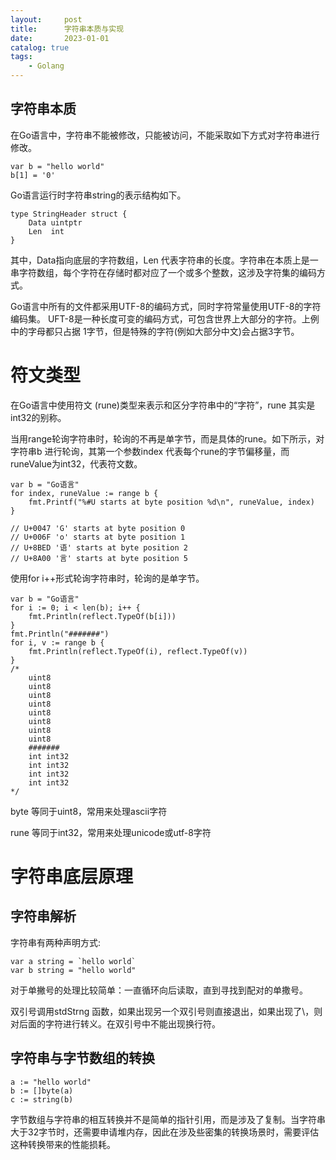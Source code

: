 ```yaml
---
layout:     post
title:      字符串本质与实现
date:       2023-01-01
catalog: true
tags:
    - Golang
---
```


## 字符串本质
在Go语言中，字符串不能被修改，只能被访问，不能采取如下方式对字符串进行修改。
```
var b = "hello world"
b[1] = '0'
```
Go语言运行时字符串string的表示结构如下。
```
type StringHeader struct {
	Data uintptr
	Len  int
}
```
其中，Data指向底层的字符数组，Len 代表字符串的长度。字符串在本质上是一串字符数组，每个字符在存储时都对应了一个或多个整数，这涉及字符集的编码方式。

Go语言中所有的文件都采用UTF-8的编码方式，同时字符常量使用UTF-8的字符编码集。 UFT-8是一种长度可变的编码方式，可包含世界上大部分的字符。上例中的字母都只占据 1字节，但是特殊的字符(例如大部分中文)会占据3字节。

# 符文类型
在Go语言中使用符文 (rune)类型来表示和区分字符串中的“字符”，rune 其实是int32的别称。

当用range轮询字符串时，轮询的不再是单字节，而是具体的rune。如下所示，对字符串b 进行轮询，其第一个参数index 代表每个rune的字节偏移量，而runeValue为int32，代表符文数。
```
var b = "Go语言"
for index, runeValue := range b {
	fmt.Printf("%#U starts at byte position %d\n", runeValue, index)
}

// U+0047 'G' starts at byte position 0
// U+006F 'o' starts at byte position 1
// U+8BED '语' starts at byte position 2
// U+8A00 '言' starts at byte position 5
```
使用for i++形式轮询字符串时，轮询的是单字节。
```
var b = "Go语言"
for i := 0; i < len(b); i++ {
	fmt.Println(reflect.TypeOf(b[i]))
}
fmt.Println("#######")
for i, v := range b {
	fmt.Println(reflect.TypeOf(i), reflect.TypeOf(v))
}
/*
	uint8
	uint8
	uint8
	uint8
	uint8
	uint8
	uint8
	uint8
	#######
	int int32
	int int32
	int int32
	int int32
*/
```
byte 等同于uint8，常用来处理ascii字符

rune 等同于int32，常用来处理unicode或utf-8字符

# 字符串底层原理
## 字符串解析
字符串有两种声明方式:
```
var a string = `hello world`
var b string = "hello world"
```
对于单撇号的处理比较简单：一直循环向后读取，直到寻找到配对的单撒号。

双引号调用stdStrng 函数，如果出现另一个双引号则直接退出，如果出现了\\，则对后面的字符进行转义。在双引号中不能出现换行符。

## 字符串与字节数组的转换
```
a := "hello world"
b := []byte(a)
c := string(b)
```
字节数组与字符串的相互转换并不是简单的指针引用，而是涉及了复制。当字符串大于32字节时，还需要申请堆内存，因此在涉及些密集的转换场景时，需要评估这种转换带来的性能损耗。


